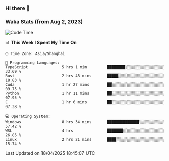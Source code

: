 ### Hi there 👋

### Waka Stats (from Aug 2, 2023)

<!--START_SECTION:waka-->
![Code Time](http://img.shields.io/badge/Code%20Time-779%20hrs%2054%20mins-blue)

📊 **This Week I Spent My Time On** 

```text
🕑︎ Time Zone: Asia/Shanghai

💬 Programming Languages: 
TypeScript               5 hrs 1 min         ████████░░░░░░░░░░░░░░░░░   33.69 % 
Rust                     2 hrs 48 mins       █████░░░░░░░░░░░░░░░░░░░░   18.83 % 
Cuda                     1 hr 27 mins        ██░░░░░░░░░░░░░░░░░░░░░░░   09.75 % 
Python                   1 hr 11 mins        ██░░░░░░░░░░░░░░░░░░░░░░░   07.95 % 
C                        1 hr 6 mins         ██░░░░░░░░░░░░░░░░░░░░░░░   07.38 % 

💻 Operating System: 
Windows                  8 hrs 34 mins       ██████████████░░░░░░░░░░░   57.42 % 
WSL                      4 hrs               ███████░░░░░░░░░░░░░░░░░░   26.85 % 
Linux                    2 hrs 21 mins       ████░░░░░░░░░░░░░░░░░░░░░   15.74 % 
```


 Last Updated on 18/04/2025 18:45:07 UTC
<!--END_SECTION:waka-->
